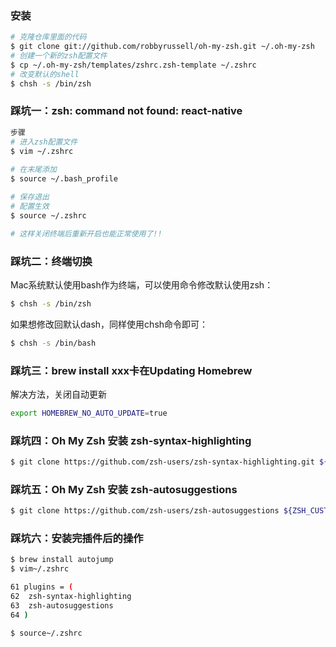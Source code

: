### 安装

```bash
# 克隆仓库里面的代码
$ git clone git://github.com/robbyrussell/oh-my-zsh.git ~/.oh-my-zsh
# 创建一个新的zsh配置文件
$ cp ~/.oh-my-zsh/templates/zshrc.zsh-template ~/.zshrc
# 改变默认的shell
$ chsh -s /bin/zsh
```

### 踩坑一：zsh: command not found: react-native

```bash
步骤
# 进入zsh配置文件
$ vim ~/.zshrc
 
# 在末尾添加
$ source ~/.bash_profile

# 保存退出
# 配置生效
$ source ~/.zshrc  

# 这样关闭终端后重新开启也能正常使用了!!
```

### 踩坑二：终端切换

Mac系统默认使用bash作为终端，可以使用命令修改默认使用zsh：

```bash
$ chsh -s /bin/zsh
```

如果想修改回默认dash，同样使用chsh命令即可：

```bash
$ chsh -s /bin/bash
```

### 踩坑三：brew install xxx卡在Updating Homebrew

解决方法，关闭自动更新

```bash
export HOMEBREW_NO_AUTO_UPDATE=true
```

### 踩坑四：Oh My Zsh 安装 zsh-syntax-highlighting 

```bash
$ git clone https://github.com/zsh-users/zsh-syntax-highlighting.git ${ZSH_CUSTOM:-~/.oh-my-zsh/custom}/plugins/zsh-syntax-highlighting
```

### 踩坑五：Oh My Zsh 安装 zsh-autosuggestions

```bash
$ git clone https://github.com/zsh-users/zsh-autosuggestions ${ZSH_CUSTOM:-~/.oh-my-zsh/custom}/plugins/zsh-autosuggestions
```

### 踩坑六：安装完插件后的操作

```bash
$ brew install autojump
$ vim~/.zshrc

61 plugins = (
62  zsh-syntax-highlighting 
63  zsh-autosuggestions 
64 )

$ source~/.zshrc
```

